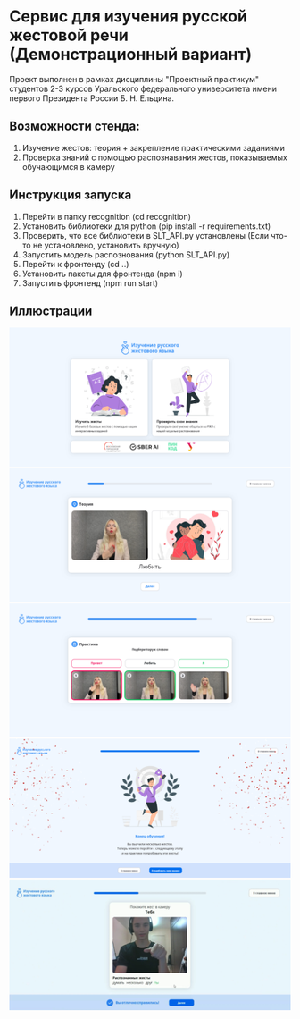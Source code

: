# Сервис для изучения русской жестовой речи (Демонстрационный вариант)
Проект выполнен в рамках дисциплины "Проектный практикум" студентов 2-3 курсов Уральского федерального университета имени первого Президента России Б. Н. Ельцина.

## Возможности стенда:
1. Изучение жестов: теория + закрепление практическими заданиями
2. Проверка знаний с помощью распознавания жестов, показываемых обучающимся в камеру

## Инструкция запуска
1. Перейти в папку recognition (cd recognition)
2. Установить библиотеки для python (pip install -r requirements.txt)
3. Проверить, что все библиотеки в SLT_API.py установлены (Если что-то не установлено, установить вручную)
4. Запустить модель распознования (python SLT_API.py)
5. Перейти к фронтенду (cd ..)
6. Установить пакеты для фронтенда (npm i)
7. Запустить фронтенд (npm run start)

## Иллюстрации
![Home](https://github.com/CatDevelop/Teaching-RSL/blob/stand/src/assets/images/Demo1.png "Teaching-RSL")
![Theory](https://github.com/CatDevelop/Teaching-RSL/blob/stand/src/assets/images/Demo2.png "Teaching-RSL")
![Practice](https://github.com/CatDevelop/Teaching-RSL/blob/stand/src/assets/images/Demo3.png "Teaching-RSL")
![Result](https://github.com/CatDevelop/Teaching-RSL/blob/stand/src/assets/images/Demo4.png "Teaching-RSL")
![Training](https://github.com/CatDevelop/Teaching-RSL/blob/stand/src/assets/images/Demo5.png "Teaching-RSL")
